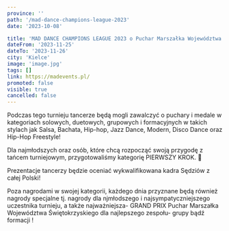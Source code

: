```yaml
---
province: ''
path: '/mad-dance-champions-league-2023'
date: '2023-10-08'

title: 'MAD DANCE CHAMPIONS LEAGUE 2023 o Puchar Marszałka Województwa Świętokrzyskiego'
dateFrom: '2023-11-25'
dateTo: '2023-11-26'
city: 'Kielce'
image: 'image.jpg'
tags: []
link: https://madevents.pl/
promoted: false
visible: true
cancelled: false
---
```

Podczas tego turnieju tancerze będą mogli zawalczyć o puchary i medale w kategoriach solowych, duetowych, grupowych i formacyjnych w takich stylach jak Salsa, Bachata, Hip-hop, Jazz Dance, Modern, Disco Dance oraz Hip-Hop Freestyle!

Dla najmłodszych oraz osób, które chcą rozpocząć swoją przygodę z tańcem turniejowym, przygotowaliśmy kategorię PIERWSZY KROK. 👣

Prezentacje tancerzy będzie oceniać wykwalifikowana kadra Sędziów z całej Polski!

Poza nagrodami w swojej kategorii, każdego dnia przyznane będą również nagrody specjalne tj. nagrody dla njmłodszego i najsympatyczniejszego uczestnika turnieju, a także najważniejsza-  GRAND PRIX Puchar Marszałka Województwa Świętokrzyskiego  dla najlepszego zespołu- grupy bądź formacji !
